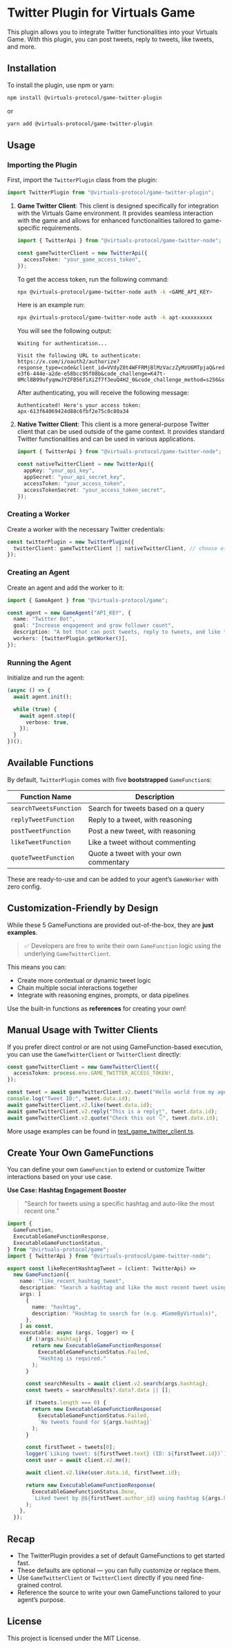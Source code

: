 # Twitter Plugin for Virtuals Game

This plugin allows you to integrate Twitter functionalities into your Virtuals Game. With this plugin, you can post tweets, reply to tweets, like tweets, and more.

## Installation

To install the plugin, use npm or yarn:

```bash
npm install @virtuals-protocol/game-twitter-plugin
```

or

```bash
yarn add @virtuals-protocol/game-twitter-plugin
```

## Usage

### Importing the Plugin

First, import the `TwitterPlugin` class from the plugin:

```typescript
import TwitterPlugin from "@virtuals-protocol/game-twitter-plugin";
```

1. **Game Twitter Client**: This client is designed specifically for integration with the Virtuals Game environment. It provides seamless interaction with the game and allows for enhanced functionalities tailored to game-specific requirements.

   ```typescript
   import { TwitterApi } from "@virtuals-protocol/game-twitter-node";

   const gameTwitterClient = new TwitterApi({
     accessToken: "your_game_access_token",
   });
   ```

   To get the access token, run the following command:

   ```bash
   npx @virtuals-protocol/game-twitter-node auth -k <GAME_API_KEY>
   ```

   Here is an example run:

   ```bash
   npx @virtuals-protocol/game-twitter-node auth -k apt-xxxxxxxxxx
   ```

   You will see the following output:

   ```
   Waiting for authentication...

   Visit the following URL to authenticate:
   https://x.com/i/oauth2/authorize?response_type=code&client_id=VVdyZ0t4WFFRMjBlMzVaczZyMzU6MTpjaQ&redirect_uri=http%3A%2F%2Flocalhost%3A8714%2Fcallback&state=866c82c0-e3f6-444e-a2de-e58bcc95f08b&code_challenge=K47t-0Mcl8B99ufyqmwJYZFB56fiXiZf7f3euQ4H2_0&code_challenge_method=s256&scope=tweet.read%20tweet.write%20users.read%20offline.access
   ```

   After authenticating, you will receive the following message:

   ```
   Authenticated! Here's your access token:
   apx-613f64069424d88c6fbf2e75c0c80a34
   ```

2. **Native Twitter Client**: This client is a more general-purpose Twitter client that can be used outside of the game context. It provides standard Twitter functionalities and can be used in various applications.

   ```typescript
   import { TwitterApi } from "@virtuals-protocol/game-twitter-node";

   const nativeTwitterClient = new TwitterApi({
     appKey: "your_api_key",
     appSecret: "your_api_secret_key",
     accessToken: "your_access_token",
     accessTokenSecret: "your_access_token_secret",
   });
   ```

### Creating a Worker

Create a worker with the necessary Twitter credentials:

```typescript
const twitterPlugin = new TwitterPlugin({
  twitterClient: gameTwitterClient || nativeTwitterClient, // choose either 1 client
});
```

### Creating an Agent

Create an agent and add the worker to it:

```typescript
import { GameAgent } from "@virtuals-protocol/game";

const agent = new GameAgent("API_KEY", {
  name: "Twitter Bot",
  goal: "Increase engagement and grow follower count",
  description: "A bot that can post tweets, reply to tweets, and like tweets",
  workers: [twitterPlugin.getWorker()],
});
```

### Running the Agent

Initialize and run the agent:

```typescript
(async () => {
  await agent.init();

  while (true) {
    await agent.step({
      verbose: true,
    });
  }
})();
```

## Available Functions

By default, `TwitterPlugin` comes with five **bootstrapped** `GameFunction`s:

| Function Name          | Description                            |
| ---------------------- | -------------------------------------- |
| `searchTweetsFunction` | Search for tweets based on a query     |
| `replyTweetFunction`   | Reply to a tweet, with reasoning       |
| `postTweetFunction`    | Post a new tweet, with reasoning       |
| `likeTweetFunction`    | Like a tweet without commenting        |
| `quoteTweetFunction`   | Quote a tweet with your own commentary |

These are ready-to-use and can be added to your agent’s `GameWorker` with zero config.

## Customization-Friendly by Design

While these 5 GameFunctions are provided out-of-the-box, they are **just examples**.

> ✅ Developers are free to write their own `GameFunction` logic using the underlying `GameTwitterClient`.

This means you can:

- Create more contextual or dynamic tweet logic
- Chain multiple social interactions together
- Integrate with reasoning engines, prompts, or data pipelines

Use the built-in functions as **references** for creating your own!

## Manual Usage with Twitter Clients

If you prefer direct control or are not using GameFunction-based execution, you can use the `GameTwitterClient` or `TwitterClient` directly:

```typescript
const gameTwitterClient = new GameTwitterClient({
  accessToken: process.env.GAME_TWITTER_ACCESS_TOKEN!,
});

const tweet = await gameTwitterClient.v2.tweet("Hello world from my agent!");
console.log("Tweet ID:", tweet.data.id);
await gameTwitterClient.v2.like(tweet.data.id);
await gameTwitterClient.v2.reply("This is a reply!", tweet.data.id);
await gameTwitterClient.v2.quote("Check this out 👇", tweet.data.id);
```

More usage examples can be found in [test_game_twitter_client.ts](./example/test_game_twitter_client.ts).

## Create Your Own GameFunctions

You can define your own `GameFunction` to extend or customize Twitter interactions based on your use case.

**Use Case: Hashtag Engagement Booster**

> "Search for tweets using a specific hashtag and auto-like the most recent one."

```typescript
import {
  GameFunction,
  ExecutableGameFunctionResponse,
  ExecutableGameFunctionStatus,
} from "@virtuals-protocol/game";
import { TwitterApi } from "@virtuals-protocol/game-twitter-node";

export const likeRecentHashtagTweet = (client: TwitterApi) =>
  new GameFunction({
    name: "like_recent_hashtag_tweet",
    description: "Search a hashtag and like the most recent tweet using it",
    args: [
      {
        name: "hashtag",
        description: "Hashtag to search for (e.g. #GameByVirtuals)",
      },
    ] as const,
    executable: async (args, logger) => {
      if (!args.hashtag) {
        return new ExecutableGameFunctionResponse(
          ExecutableGameFunctionStatus.Failed,
          "Hashtag is required."
        );
      }

      const searchResults = await client.v2.search(args.hashtag);
      const tweets = searchResults?.data?.data || [];

      if (tweets.length === 0) {
        return new ExecutableGameFunctionResponse(
          ExecutableGameFunctionStatus.Failed,
          `No tweets found for ${args.hashtag}`
        );
      }

      const firstTweet = tweets[0];
      logger(`Liking tweet: ${firstTweet.text} (ID: ${firstTweet.id})`);
      const user = await client.v2.me();

      await client.v2.like(user.data.id, firstTweet.id);

      return new ExecutableGameFunctionResponse(
        ExecutableGameFunctionStatus.Done,
        `Liked tweet by @${firstTweet.author_id} using hashtag ${args.hashtag}`
      );
    },
  });
```

## Recap

- The TwitterPlugin provides a set of default GameFunctions to get started fast.
- These defaults are optional — you can fully customize or replace them.
- Use `GameTwitterClient` or `TwitterClient` directly if you need fine-grained control.
- Reference the source to write your own GameFunctions tailored to your agent’s purpose.

## License

This project is licensed under the MIT License.
